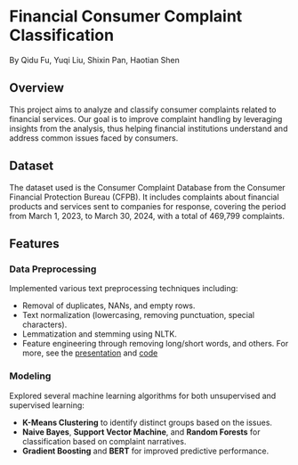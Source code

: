# Financial Consumer Complaint Classification

By Qidu Fu, Yuqi Liu, Shixin Pan, Haotian Shen

## Overview
This project aims to analyze and classify consumer complaints related to financial services. Our goal is to improve complaint handling by leveraging insights from the analysis, thus helping financial institutions understand and address common issues faced by consumers.

## Dataset
The dataset used is the Consumer Complaint Database from the Consumer Financial Protection Bureau (CFPB). It includes complaints about financial products and services sent to companies for response, covering the period from March 1, 2023, to March 30, 2024, with a total of 469,799 complaints.

## Features
### Data Preprocessing
Implemented various text preprocessing techniques including:
- Removal of duplicates, NANs, and empty rows.
- Text normalization (lowercasing, removing punctuation, special characters).
- Lemmatization and stemming using NLTK.
- Feature engineering through removing long/short words, and others. For more, see the [presentation](presentation.pdf) and [code](project_code.ipynb)

### Modeling
Explored several machine learning algorithms for both unsupervised and supervised learning:
- **K-Means Clustering** to identify distinct groups based on the issues.
- **Naive Bayes**, **Support Vector Machine**, and **Random Forests** for classification based on complaint narratives.
- **Gradient Boosting** and **BERT** for improved predictive performance.



